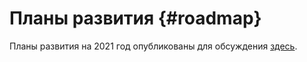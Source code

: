 ﻿---
toc_priority: 74
toc_title: Планы развития
---

# Планы развития {#roadmap}

Планы развития на 2021 год опубликованы для обсуждения [здесь](https://github.com/ClickHouse/ClickHouse/issues/17623).
